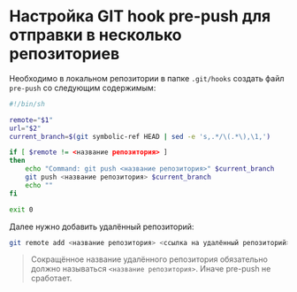 # Настройка GIT hook pre-push для отправки в несколько репозиториев

Необходимо в локальном репозитории в папке `.git/hooks` создать файл `pre-push` со следующим содержимым:

```bash
#!/bin/sh

remote="$1"
url="$2"
current_branch=$(git symbolic-ref HEAD | sed -e 's,.*/\(.*\),\1,')

if [ $remote != <название репозитория> ]
then
    echo "Command: git push <название репозитория>" $current_branch
    git push <название репозитория> $current_branch
    echo ""
fi

exit 0
```

Далее нужно добавить удалённый репозиторий:

```bash
git remote add <название репозитория> <ссылка на удалённый репозиторий>
```

> Сокращённое название удалённого репозитория обязательно должно называться `<название репозитория>`. Иначе pre-push не сработает.
